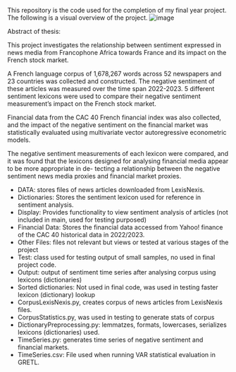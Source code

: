 This repository is the code used for the completion of my final year project. The following is a visual overview of the project.
![image](https://github.com/jmcinern/CapstoneProject/assets/72273070/60b1a4ea-b2cd-4e2a-9109-71b0feb94f4f)


Abstract of thesis:

This project investigates the relationship between sentiment expressed in news media from
Francophone Africa towards France and its impact on the French stock market.

A French language corpus of 1,678,267 words across 52 newspapers and 23 countries was
collected and constructed. The negative sentiment of these articles was measured over the
time span 2022-2023. 5 different sentiment lexicons were used to compare their negative
sentiment measurement’s impact on the French stock market.

Financial data from the CAC 40 French financial index was also collected, and the impact of
the negative sentiment on the financial market was statistically evaluated using multivariate
vector autoregressive econometric models.

The negative sentiment measurements of each lexicon were compared, and it was found
that the lexicons designed for analysing financial media appear to be more appropriate in de-
tecting a relationship between the negative sentiment news media proxies and financial market
proxies.

- DATA: stores files of news articles downloaded from LexisNexis.
- Dictionaries: Stores the sentiment lexicon used for reference in sentiment analysis.
- Display: Provides functionality to view sentiment analysis of articles (not included in main, used for testing purposed)
- Financial Data: Stores the financial data accessed from Yahoo! finance of the CAC 40 historical data in 2022/2023.
- Other Files: files not relevant but views or tested at various stages of the project
- Test: class used for testing output of small samples, no used in final project code.
- Output: output of sentiment time series after analysing corpus using lexicons (dictionaries)
- Sorted dictionaries: Not used in final code, was used in testing faster lexicon (dictionary) lookup
- CorpusLexisNexis.py, creates corpus of news articles from LexisNexis files.
- CorpusStatistics.py, was used in testing to generate stats of corpus
- DictionaryPreprocessing.py: lemmatzes, formats, lowercases, serializes lexicons (dictionaries) used.
- TimeSeries.py: generates time series of negative sentiment and financial markets.
- TimeSeries.csv: File used when running VAR statistical evaluation in GRETL.
